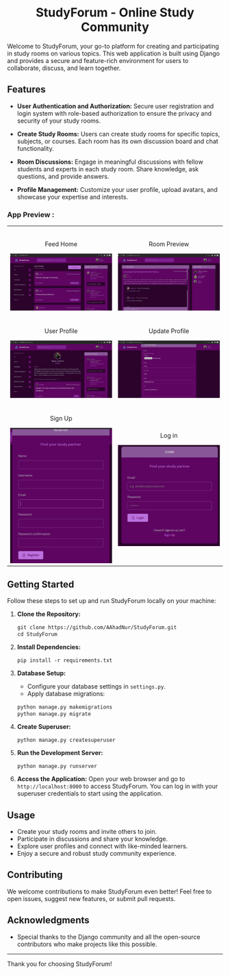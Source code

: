 <div align="center">

# StudyForum - Online Study Community

</div>

Welcome to StudyForum, your go-to platform for creating and participating in study rooms on various topics. This web application is built using Django and provides a secure and feature-rich environment for users to collaborate, discuss, and learn together.

## Features

- **User Authentication and Authorization:** Secure user registration and login system with role-based authorization to ensure the privacy and security of your study rooms.

- **Create Study Rooms:** Users can create study rooms for specific topics, subjects, or courses. Each room has its own discussion board and chat functionality.

- **Room Discussions:** Engage in meaningful discussions with fellow students and experts in each study room. Share knowledge, ask questions, and provide answers.

- **Profile Management:** Customize your user profile, upload avatars, and showcase your expertise and interests.

### App Preview :

<table width="100%"> 
    <tr>
        <td width="50%">      
            &nbsp; 
            <br>
            <p align="center">
            Feed Home
            </p>
            <img src="https://github.com/AAhadNur/StudyForum/blob/main/static/images/SF-frontpage.png">
        </td> 
        <td width="50%">
            <br>
            <p align="center">
            Room Preview
            </p>
            <img src="https://github.com/AAhadNur/StudyForum/blob/main/static/images/SF-room.png">  
        </td>
    </tr>
    <tr>
        <td width="50%">      
            &nbsp; 
            <br>
            <p align="center">
            User Profile
            </p>
            <img src="https://github.com/AAhadNur/StudyForum/blob/main/static/images/SF-profile.png">
        </td> 
        <td width="50%">
            <br>
            <p align="center">
            Update Profile
            </p>
            <img src="https://github.com/AAhadNur/StudyForum/blob/main/static/images/SF-edit-profile.png">  
        </td>
    </tr>
    <tr>
        <td width="50%">      
            &nbsp; 
            <br>
            <p align="center">
            Sign Up
            </p>
            <img src="https://github.com/AAhadNur/StudyForum/blob/main/static/images/SF-register.png">
        </td> 
        <td width="50%">
            <br>
            <p align="center">
            Log in
            </p>
            <img src="https://github.com/AAhadNur/StudyForum/blob/main/static/images/SF-login.png">  
        </td>
    </tr>

</table>

## Getting Started

Follow these steps to set up and run StudyForum locally on your machine:

1. **Clone the Repository:**

   ```
   git clone https://github.com/AAhadNur/StudyForum.git
   cd StudyForum
   ```

2. **Install Dependencies:**

   ```
   pip install -r requirements.txt
   ```

3. **Database Setup:**

   - Configure your database settings in `settings.py`.
   - Apply database migrations:

   ```
   python manage.py makemigrations
   python manage.py migrate
   ```

4. **Create Superuser:**

   ```
   python manage.py createsuperuser
   ```

5. **Run the Development Server:**

   ```
   python manage.py runserver
   ```

6. **Access the Application:**
   Open your web browser and go to `http://localhost:8000` to access StudyForum. You can log in with your superuser credentials to start using the application.

## Usage

- Create your study rooms and invite others to join.
- Participate in discussions and share your knowledge.
- Explore user profiles and connect with like-minded learners.
- Enjoy a secure and robust study community experience.

## Contributing

We welcome contributions to make StudyForum even better! Feel free to open issues, suggest new features, or submit pull requests.

## Acknowledgments

- Special thanks to the Django community and all the open-source contributors who make projects like this possible.

---

Thank you for choosing StudyForum!
